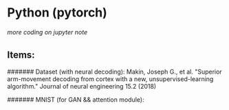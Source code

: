 # Python (pytorch) 

###### more coding on jupyter note 

## Items:
####### Dataset (with neural decoding):
Makin, Joseph G., et al. "Superior arm-movement decoding from cortex with a new, unsupervised-learning algorithm." Journal of neural engineering 15.2 (2018)

####### MNIST (for GAN && attention module):
